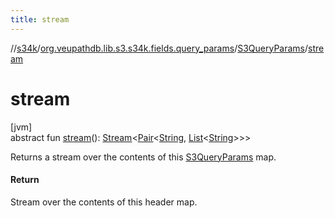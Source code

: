 ```yaml
---
title: stream
---
```

//[s34k](../../../index.html)/[org.veupathdb.lib.s3.s34k.fields.query_params](../index.html)/[S3QueryParams](index.html)/[stream](stream.html)



# stream



[jvm]\
abstract fun [stream](stream.html)(): [Stream](https://docs.oracle.com/javase/8/docs/api/java/util/stream/Stream.html)&lt;[Pair](https://kotlinlang.org/api/latest/jvm/stdlib/kotlin/-pair/index.html)&lt;[String](https://kotlinlang.org/api/latest/jvm/stdlib/kotlin/-string/index.html), [List](https://kotlinlang.org/api/latest/jvm/stdlib/kotlin.collections/-list/index.html)&lt;[String](https://kotlinlang.org/api/latest/jvm/stdlib/kotlin/-string/index.html)&gt;&gt;&gt;



Returns a stream over the contents of this [S3QueryParams](index.html) map.



#### Return



Stream over the contents of this header map.




